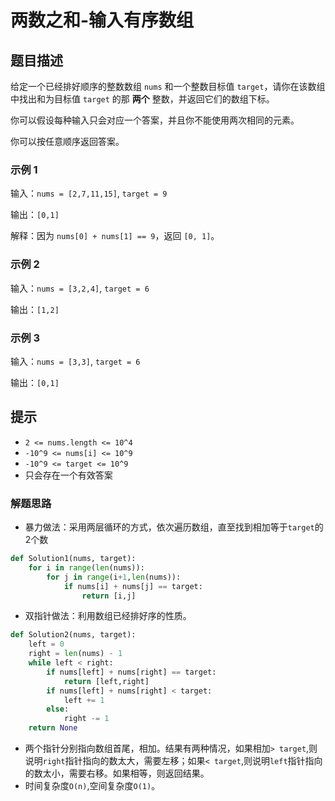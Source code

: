 # 两数之和-输入有序数组

## 题目描述

给定一个已经排好顺序的整数数组 `nums` 和一个整数目标值 `target`，请你在该数组中找出和为目标值 `target` 的那 **两个** 整数，并返回它们的数组下标。

你可以假设每种输入只会对应一个答案，并且你不能使用两次相同的元素。

你可以按任意顺序返回答案。


### 示例 1

输入：`nums = [2,7,11,15]`, `target = 9`

输出：`[0,1]`

解释：因为 `nums[0] + nums[1] == 9`，返回 `[0, 1]`。

### 示例 2

输入：`nums = [3,2,4]`, `target = 6`

输出：`[1,2]`

### 示例 3

输入：`nums = [3,3]`, `target = 6`

输出：`[0,1]`

## 提示

- `2 <= nums.length <= 10^4`
- `-10^9 <= nums[i] <= 10^9`
- `-10^9 <= target <= 10^9`
- 只会存在一个有效答案

### 解题思路
- 暴力做法：采用两层循环的方式，依次遍历数组，直至找到相加等于`target`的2个数

```python
def Solution1(nums, target):
    for i in range(len(nums)):
        for j in range(i+1,len(nums)):
            if nums[i] + nums[j] == target:
                return [i,j]
```

- 双指针做法：利用数组已经排好序的性质。

```python
def Solution2(nums, target):
    left = 0
    right = len(nums) - 1
    while left < right:
        if nums[left] + nums[right] == target:
            return [left,right]
        if nums[left] + nums[right] < target:
            left += 1
        else:
            right -= 1
    return None
```
- 两个指针分别指向数组首尾，相加。结果有两种情况，如果相加`> target`,则说明`right`指针指向的数太大，需要左移；如果`< target`,则说明`left`指针指向的数太小，需要右移。如果相等，则返回结果。
-  时间复杂度`O(n)`,空间复杂度`O(1)`。